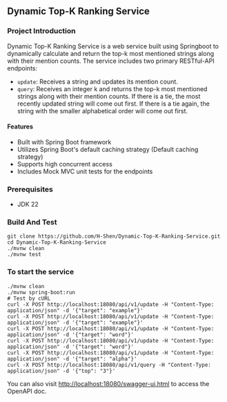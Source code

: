 ## Dynamic Top-K Ranking Service

### Project Introduction

Dynamic Top-K Ranking Service is a web service built using Springboot to dynamically calculate and return the top-k most
mentioned strings along with their mention counts. The service includes two primary RESTful-API endpoints:

* `update`: Receives a string and updates its mention count.
* `query`: Receives an integer k and returns the top-k most mentioned strings along with their mention counts. If there
  is a tie, the most recently updated string will come out first. If there is a tie again, the string with the smaller
  alphabetical order will come out first.

#### Features

- Built with Spring Boot framework
- Utilizes Spring Boot's default caching strategy (Default caching strategy)
- Supports high concurrent access
- Includes Mock MVC unit tests for the endpoints

### Prerequisites

- JDK 22

### Build And Test

```shell
git clone https://github.com/H-Shen/Dynamic-Top-K-Ranking-Service.git
cd Dynamic-Top-K-Ranking-Service
./mvnw clean
./mvnw test
```

### To start the service

```shell
./mvnw clean
./mvnw spring-boot:run
# Test by cURL
curl -X POST http://localhost:18080/api/v1/update -H "Content-Type: application/json" -d '{"target": "example"}'
curl -X POST http://localhost:18080/api/v1/update -H "Content-Type: application/json" -d '{"target": "example"}'
curl -X POST http://localhost:18080/api/v1/update -H "Content-Type: application/json" -d '{"target": "word"}'
curl -X POST http://localhost:18080/api/v1/update -H "Content-Type: application/json" -d '{"target": "word"}'
curl -X POST http://localhost:18080/api/v1/update -H "Content-Type: application/json" -d '{"target": "alpha"}'
curl -X POST http://localhost:18080/api/v1/query -H "Content-Type: application/json" -d '{"top": "3"}'
```

You can also visit [http://localhost:18080/swagger-ui.html](http://localhost:18080/swagger-ui.html) to access the OpenAPI doc.
